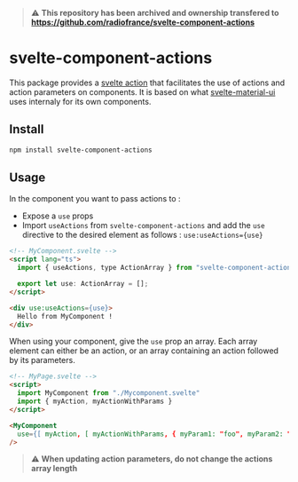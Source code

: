 > ⚠️ **This repository has been archived and ownership transfered to https://github.com/radiofrance/svelte-component-actions**

# svelte-component-actions

This package provides a [svelte action](https://svelte.dev/docs/svelte-action) that facilitates the use of actions and action parameters on components. It is based on what [svelte-material-ui](https://github.com/hperrin/svelte-material-ui) uses internaly for its own components.

## Install
```bash
npm install svelte-component-actions
```

## Usage

In the component you want to pass actions to :

- Expose a `use` props
- Import `useActions` from `svelte-component-actions` and add the `use` directive to the desired element as follows : `use:useActions={use}`

```html
<!-- MyComponent.svelte -->
<script lang="ts">
  import { useActions, type ActionArray } from "svelte-component-actions";

  export let use: ActionArray = [];
</script>

<div use:useActions={use}>
  Hello from MyComponent !
</div>
```

When using your component, give the `use` prop an array. Each array element can either be an action, or an array containing an action followed by its parameters.


```html
<!-- MyPage.svelte -->
<script>
  import MyComponent from "./Mycomponent.svelte"
  import { myAction, myActionWithParams }
</script>

<MyComponent
  use={[ myAction, [ myActionWithParams, { myParam1: "foo", myParam2: "bar" }]]}
/>
```

> ⚠️ **When updating action parameters, do not change the actions array length**
